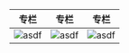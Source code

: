 
| 专栏 | 专栏 | 专栏 |
|---|---| --- |
| ![asdf](https://static001.geekbang.org/resource/image/5a/98/5a96a612403912b80de030e742e2e598.jpg) | ![asdf](https://static001.geekbang.org/resource/image/a3/45/a3c4614fadf6248a2ac5d63ddcdf8945.jpg) |![asdf](https://static001.geekbang.org/resource/image/ce/d9/ce7f4e35916ed1aa49206a53a0547bd9.jpg)|





